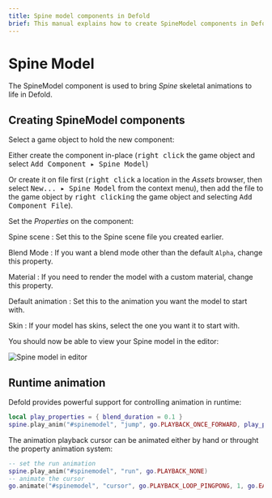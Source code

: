 ```yaml
---
title: Spine model components in Defold
brief: This manual explains how to create SpineModel components in Defold.
---
```


# Spine Model

The SpineModel component is used to bring _Spine_ skeletal animations to life in Defold.

## Creating SpineModel components

Select a game object to hold the new component:

Either create the component in-place (<kbd>right click</kbd> the game object and select <kbd>Add Component ▸ Spine Model</kbd>)

Or create it on file first (<kbd>right click</kbd> a location in the *Assets* browser, then select <kbd>New... ▸ Spine Model</kbd> from the context menu), then add the file to the game object by <kbd>right clicking</kbd> the game object and selecting <kbd>Add Component File</kbd>).

Set the *Properties* on the component:

Spine scene
: Set this to the Spine scene file you created earlier.

Blend Mode
: If you want a blend mode other than the default `Alpha`, change this property.

Material
: If you need to render the model with a custom material, change this property.

Default animation
: Set this to the animation you want the model to start with.

Skin
: If your model has skins, select the one you want it to start with.

You should now be able to view your Spine model in the editor:

![Spine model in editor](../images/spinemodel/spinemodel.png)

## Runtime animation

Defold provides powerful support for controlling animation in runtime:

```lua
local play_properties = { blend_duration = 0.1 }
spine.play_anim("#spinemodel", "jump", go.PLAYBACK_ONCE_FORWARD, play_properties)
```

The animation playback cursor can be animated either by hand or throught the property animation system:

```lua
-- set the run animation
spine.play_anim("#spinemodel", "run", go.PLAYBACK_NONE)
-- animate the cursor
go.animate("#spinemodel", "cursor", go.PLAYBACK_LOOP_PINGPONG, 1, go.EASING_LINEAR, 10)
```

